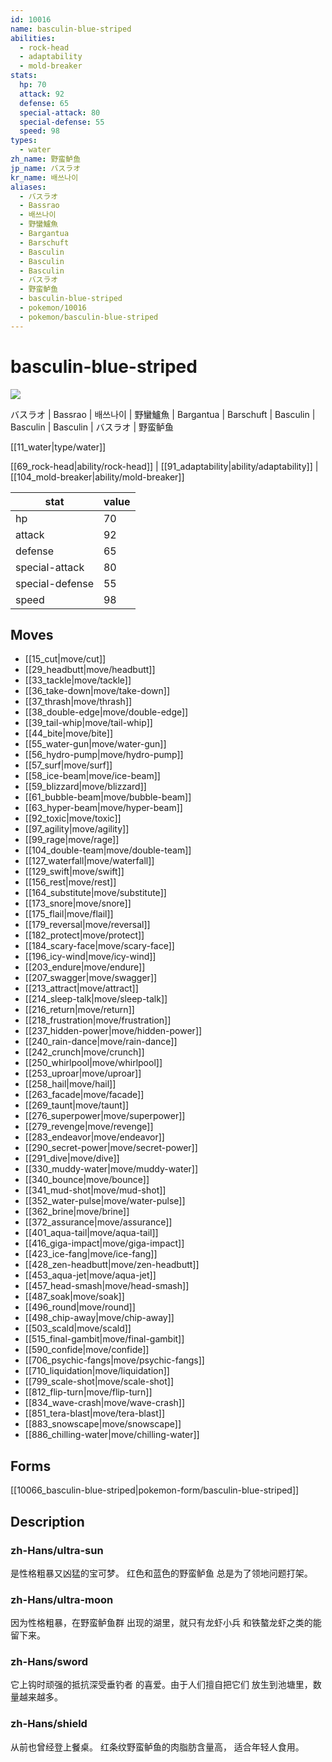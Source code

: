 ```yaml
---
id: 10016
name: basculin-blue-striped
abilities:
  - rock-head
  - adaptability
  - mold-breaker
stats:
  hp: 70
  attack: 92
  defense: 65
  special-attack: 80
  special-defense: 55
  speed: 98
types:
  - water
zh_name: 野蛮鲈鱼
jp_name: バスラオ
kr_name: 배쓰나이
aliases:
  - バスラオ
  - Bassrao
  - 배쓰나이
  - 野蠻鱸魚
  - Bargantua
  - Barschuft
  - Basculin
  - Basculin
  - Basculin
  - バスラオ
  - 野蛮鲈鱼
  - basculin-blue-striped
  - pokemon/10016
  - pokemon/basculin-blue-striped
---
```

# basculin-blue-striped

![](https://raw.githubusercontent.com/PokeAPI/sprites/master/sprites/pokemon/10016.png)

バスラオ | Bassrao | 배쓰나이 | 野蠻鱸魚 | Bargantua | Barschuft | Basculin | Basculin | Basculin | バスラオ | 野蛮鲈鱼

[[11_water|type/water]]

[[69_rock-head|ability/rock-head]] | [[91_adaptability|ability/adaptability]] | [[104_mold-breaker|ability/mold-breaker]]

|stat|value|
|---|---|
|hp|70|
|attack|92|
|defense|65|
|special-attack|80|
|special-defense|55|
|speed|98|


## Moves

- [[15_cut|move/cut]]
- [[29_headbutt|move/headbutt]]
- [[33_tackle|move/tackle]]
- [[36_take-down|move/take-down]]
- [[37_thrash|move/thrash]]
- [[38_double-edge|move/double-edge]]
- [[39_tail-whip|move/tail-whip]]
- [[44_bite|move/bite]]
- [[55_water-gun|move/water-gun]]
- [[56_hydro-pump|move/hydro-pump]]
- [[57_surf|move/surf]]
- [[58_ice-beam|move/ice-beam]]
- [[59_blizzard|move/blizzard]]
- [[61_bubble-beam|move/bubble-beam]]
- [[63_hyper-beam|move/hyper-beam]]
- [[92_toxic|move/toxic]]
- [[97_agility|move/agility]]
- [[99_rage|move/rage]]
- [[104_double-team|move/double-team]]
- [[127_waterfall|move/waterfall]]
- [[129_swift|move/swift]]
- [[156_rest|move/rest]]
- [[164_substitute|move/substitute]]
- [[173_snore|move/snore]]
- [[175_flail|move/flail]]
- [[179_reversal|move/reversal]]
- [[182_protect|move/protect]]
- [[184_scary-face|move/scary-face]]
- [[196_icy-wind|move/icy-wind]]
- [[203_endure|move/endure]]
- [[207_swagger|move/swagger]]
- [[213_attract|move/attract]]
- [[214_sleep-talk|move/sleep-talk]]
- [[216_return|move/return]]
- [[218_frustration|move/frustration]]
- [[237_hidden-power|move/hidden-power]]
- [[240_rain-dance|move/rain-dance]]
- [[242_crunch|move/crunch]]
- [[250_whirlpool|move/whirlpool]]
- [[253_uproar|move/uproar]]
- [[258_hail|move/hail]]
- [[263_facade|move/facade]]
- [[269_taunt|move/taunt]]
- [[276_superpower|move/superpower]]
- [[279_revenge|move/revenge]]
- [[283_endeavor|move/endeavor]]
- [[290_secret-power|move/secret-power]]
- [[291_dive|move/dive]]
- [[330_muddy-water|move/muddy-water]]
- [[340_bounce|move/bounce]]
- [[341_mud-shot|move/mud-shot]]
- [[352_water-pulse|move/water-pulse]]
- [[362_brine|move/brine]]
- [[372_assurance|move/assurance]]
- [[401_aqua-tail|move/aqua-tail]]
- [[416_giga-impact|move/giga-impact]]
- [[423_ice-fang|move/ice-fang]]
- [[428_zen-headbutt|move/zen-headbutt]]
- [[453_aqua-jet|move/aqua-jet]]
- [[457_head-smash|move/head-smash]]
- [[487_soak|move/soak]]
- [[496_round|move/round]]
- [[498_chip-away|move/chip-away]]
- [[503_scald|move/scald]]
- [[515_final-gambit|move/final-gambit]]
- [[590_confide|move/confide]]
- [[706_psychic-fangs|move/psychic-fangs]]
- [[710_liquidation|move/liquidation]]
- [[799_scale-shot|move/scale-shot]]
- [[812_flip-turn|move/flip-turn]]
- [[834_wave-crash|move/wave-crash]]
- [[851_tera-blast|move/tera-blast]]
- [[883_snowscape|move/snowscape]]
- [[886_chilling-water|move/chilling-water]]

## Forms



[[10066_basculin-blue-striped|pokemon-form/basculin-blue-striped]]

## Description

### zh-Hans/ultra-sun

是性格粗暴又凶猛的宝可梦。
红色和蓝色的野蛮鲈鱼
总是为了领地问题打架。

### zh-Hans/ultra-moon

因为性格粗暴，在野蛮鲈鱼群
出现的湖里，就只有龙虾小兵
和铁螯龙虾之类的能留下来。

### zh-Hans/sword

它上钩时顽强的抵抗深受垂钓者
的喜爱。由于人们擅自把它们
放生到池塘里，数量越来越多。

### zh-Hans/shield

从前也曾经登上餐桌。
红条纹野蛮鲈鱼的肉脂肪含量高，
适合年轻人食用。

